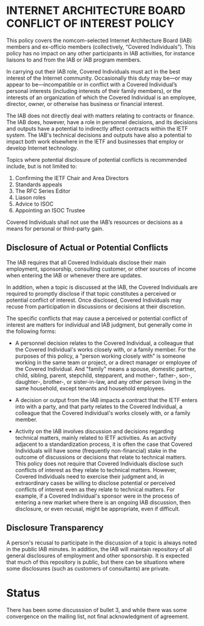 # INTERNET ARCHITECTURE BOARD CONFLICT OF INTEREST POLICY

This policy covers the nomcom-selected Internet Architecture Board (IAB) members and ex-officio members (collectively, “Covered Individuals”). This policy has no impact on any other participants in IAB activities, for instance liaisons to and from the IAB or IAB program members.

In carrying out their IAB role, Covered Individuals must act in the best interest of the Internet community. Occasionally this duty may be—or may appear to be—incompatible or in conflict with a Covered Individual’s personal interests (including interests of their family members), or the interests of an organization of which the Covered Individual is an employee, director, owner, or otherwise has business or financial interest.

The IAB does not directly deal with matters relating to contracts or finance. The IAB does, however, have a role in personnel decisions, and its decisions and outputs have a potential to indirectly affect contracts within the IETF system. The IAB's technical decisions and outputs have also a potential to impact both work elsewhere in the IETF and businesses that employ or develop Internet technology.

Topics where potential disclosure of potential conflicts is recommended include, but is not limited to:

1. Confirming the IETF Chair and Area Directors
2. Standards appeals
3. The RFC Series Editor
4. Liason roles
5. Advice to ISOC
6. Appointing an ISOC Trustee

Covered Individuals shall not use the IAB’s resources or decisions as a means for personal or third-party gain.

## Disclosure of Actual or Potential Conflicts

The IAB requires that all Covered Individuals disclose their main employment, sponsorship, consulting customer, or other sources of income when entering the IAB or whenever there are updates.

In addition, when a topic is discussed at the IAB, the Covered Individuals are required to promptly disclose if that topic constitutes a perceived or potential conflict of interest.  Once disclosed, Covered Individuals may recuse from participation in discussions or decisions at their discretion.

The specific conflicts that may cause a perceived or potential conflict of interest are matters for individual and IAB judgment, but generally come in the following forms:

* A personnel decision relates to the Covered Individual, a colleague that the Covered Individual's works closely with, or a family member. For the purposes of this policy, a "person working closely with" is someone working in the same team or project, or a direct manager or employee of the Covered Individual. And "family" means a spouse, domestic partner, child, sibling, parent, stepchild, stepparent, and mother-, father-, son-, daughter-, brother-, or sister-in-law, and any other person living in the same household, except tenants and household employees.

* A decision or output from the IAB impacts a contract that the IETF enters into with a party, and that party relates to the Covered Individual, a colleague that the Covered Individual's works closely with, or a family member.

* Activity on the IAB involves discussion and decisions regarding technical matters, mainly related to IETF
activities. As an activity adjacent to a standardization process, it is often the case that Covered Individuals will have some (frequently non-financial) stake in the outcome of discussions or decisions that relate to technical matters.  This policy does not require that Covered Individuals disclose such conflicts of interest as they relate to technical matters. However, Covered Individuals need to exercise their judgment and, in extraordinary cases be willing to disclose potential or perceived conflicts of interest even as they relate to technical matters. For example, if a Covered Individual's sponsor were in the process of entering a new market where there is an ongoing IAB discussion, then disclosure, or even recusal, might be appropriate, even if difficult.

## Disclosure Transparency

A person's recusal to participate in the discussion of a topic is always noted in the public IAB minutes. In addition, the IAB will maintain repository of all general disclosures of employment and other sponsorship. It is expected that much of this repository is public, but there can be situations where some disclosures (such as customers of consultants) are private.

# Status

There has been some discusssion of bullet 3, and while there was some convergence on the mailing list, not final acknowledgment of agreement.
